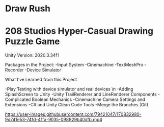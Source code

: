 # Draw Rush
# 208 Studios Hyper-Casual Drawing Puzzle Game

Unity Version: 2020.3.34f1

Packages in the Project:
-Input System
-Cinemachine
-TextMeshPro
-Recorder
-Device Simulator

What I've Learned from this Project

-Play Testing with device simulator and real devices \n
-Adding SplashScreen to Unity
-Unity TrailRenderer and LineRenderer Components
-Complicated Boolean Mechanics
-Cinemachine Camera Settings and Extensions
-C# and Unity Clean Code Tools
-Merge the Branches (Git)

https://user-images.githubusercontent.com/79421047/170832980-9d741e53-741d-41fa-9035-098829b40dfb.mp4

